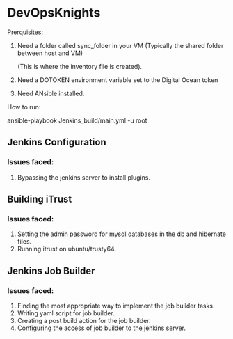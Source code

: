 # DevOpsKnights

Prerquisites:

1. Need a folder called sync_folder in your VM (Typically the shared folder between host and VM)

   (This is where the inventory file is created).

2. Need a DOTOKEN environment variable set to the Digital Ocean token

3. Need ANsible installed.


How to run:

ansible-playbook Jenkins_build/main.yml -u root
## Jenkins Configuration  
### Issues faced:  
1. Bypassing the jenkins server to install plugins.  
## Building iTrust   
### Issues faced:    
1. Setting the admin password for mysql databases in the db and hibernate files.   
2. Running itrust on ubuntu/trusty64.

## Jenkins Job Builder   
### Issues faced:    
1. Finding the most appropriate way to implement the job builder tasks.
2. Writing yaml script for job builder.  
3. Creating a post build action for the job builder.   
4. Configuring the access of job builder to the jenkins server.   

